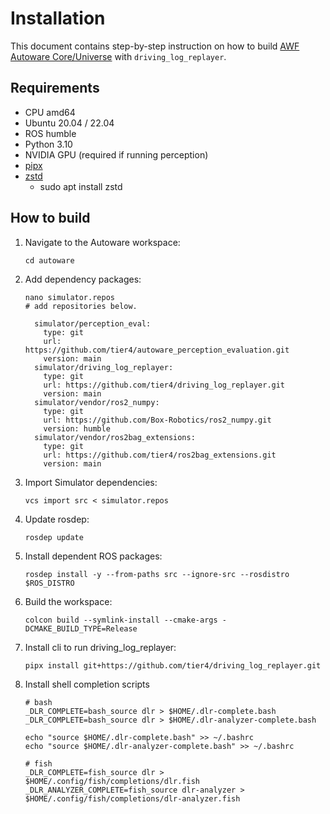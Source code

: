 # Installation

This document contains step-by-step instruction on how to build [AWF Autoware Core/Universe](https://github.com/autowarefoundation/autoware) with `driving_log_replayer`.

## Requirements

- CPU amd64
- Ubuntu 20.04 / 22.04
- ROS humble
- Python 3.10
- NVIDIA GPU (required if running perception)
- [pipx](https://pypa.github.io/pipx/)
- [zstd](https://github.com/facebook/zstd)
  - sudo apt install zstd

## How to build

1. Navigate to the Autoware workspace:

   ```shell
   cd autoware
   ```

2. Add dependency packages:

   ```shell
   nano simulator.repos
   # add repositories below.
   ```

   ```shell
     simulator/perception_eval:
       type: git
       url: https://github.com/tier4/autoware_perception_evaluation.git
       version: main
     simulator/driving_log_replayer:
       type: git
       url: https://github.com/tier4/driving_log_replayer.git
       version: main
     simulator/vendor/ros2_numpy:
       type: git
       url: https://github.com/Box-Robotics/ros2_numpy.git
       version: humble
     simulator/vendor/ros2bag_extensions:
       type: git
       url: https://github.com/tier4/ros2bag_extensions.git
       version: main
   ```

3. Import Simulator dependencies:

   ```shell
   vcs import src < simulator.repos
   ```

4. Update rosdep:

   ```shell
   rosdep update
   ```

5. Install dependent ROS packages:

   ```shell
   rosdep install -y --from-paths src --ignore-src --rosdistro $ROS_DISTRO
   ```

6. Build the workspace:

   ```shell
   colcon build --symlink-install --cmake-args -DCMAKE_BUILD_TYPE=Release
   ```

7. Install cli to run driving_log_replayer:

   ```shell
   pipx install git+https://github.com/tier4/driving_log_replayer.git
   ```

8. Install shell completion scripts

   ```shell
   # bash
   _DLR_COMPLETE=bash_source dlr > $HOME/.dlr-complete.bash
   _DLR_COMPLETE=bash_source dlr > $HOME/.dlr-analyzer-complete.bash

   echo "source $HOME/.dlr-complete.bash" >> ~/.bashrc
   echo "source $HOME/.dlr-analyzer-complete.bash" >> ~/.bashrc
   ```

   ```shell
   # fish
   _DLR_COMPLETE=fish_source dlr > $HOME/.config/fish/completions/dlr.fish
   _DLR_ANALYZER_COMPLETE=fish_source dlr-analyzer > $HOME/.config/fish/completions/dlr-analyzer.fish
   ```
